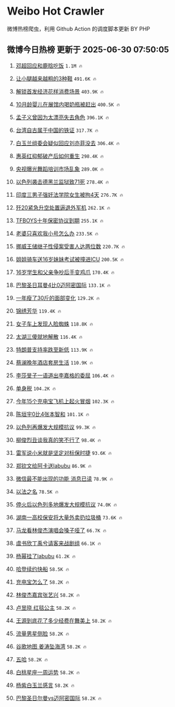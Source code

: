 # Weibo Hot Crawler 



微博热榜爬虫，利用 Github Action 的调度脚本更新 BY PHP 


## 微博今日热榜 更新于 2025-06-30 07:50:05 
1. [邓超回应和鹿晗吃饭](https://s.weibo.com/weibo?q=%23%E9%82%93%E8%B6%85%E5%9B%9E%E5%BA%94%E5%92%8C%E9%B9%BF%E6%99%97%E5%90%83%E9%A5%AD%23&t=31&band_rank=1&Refer=top) `1.1M 🔥` 

1. [让小腿越来越粗的3种鞋](https://s.weibo.com/weibo?q=%23%E8%AE%A9%E5%B0%8F%E8%85%BF%E8%B6%8A%E6%9D%A5%E8%B6%8A%E7%B2%97%E7%9A%843%E7%A7%8D%E9%9E%8B%23&t=31&band_rank=2&Refer=top) `491.6K 🔥` 

1. [解锁首发经济花样消费场景](https://s.weibo.com/weibo?q=%23%E8%A7%A3%E9%94%81%E9%A6%96%E5%8F%91%E7%BB%8F%E6%B5%8E%E8%8A%B1%E6%A0%B7%E6%B6%88%E8%B4%B9%E5%9C%BA%E6%99%AF%23&t=31&band_rank=3&Refer=top) `403.9K 🔥` 

1. [10月龄婴儿在展馆内喝奶瓶被赶出](https://s.weibo.com/weibo?q=%2310%E6%9C%88%E9%BE%84%E5%A9%B4%E5%84%BF%E5%9C%A8%E5%B1%95%E9%A6%86%E5%86%85%E5%96%9D%E5%A5%B6%E7%93%B6%E8%A2%AB%E8%B5%B6%E5%87%BA%23&t=31&band_rank=4&Refer=top) `400.5K 🔥` 

1. [孟子义曾因为太漂亮失去角色](https://s.weibo.com/weibo?q=%23%E5%AD%9F%E5%AD%90%E4%B9%89%E6%9B%BE%E5%9B%A0%E4%B8%BA%E5%A4%AA%E6%BC%82%E4%BA%AE%E5%A4%B1%E5%8E%BB%E8%A7%92%E8%89%B2%23&t=31&band_rank=5&Refer=top) `396.1K 🔥` 

1. [台湾自古属于中国的铁证](https://s.weibo.com/weibo?q=%23%E5%8F%B0%E6%B9%BE%E8%87%AA%E5%8F%A4%E5%B1%9E%E4%BA%8E%E4%B8%AD%E5%9B%BD%E7%9A%84%E9%93%81%E8%AF%81%23&t=31&band_rank=6&Refer=top) `317.7K 🔥` 

1. [白玉兰组委会疑似回应刘亦菲没去](https://s.weibo.com/weibo?q=%23%E7%99%BD%E7%8E%89%E5%85%B0%E7%BB%84%E5%A7%94%E4%BC%9A%E7%96%91%E4%BC%BC%E5%9B%9E%E5%BA%94%E5%88%98%E4%BA%A6%E8%8F%B2%E6%B2%A1%E5%8E%BB%23&t=31&band_rank=7&Refer=top) `306.4K 🔥` 

1. [惠英红抑郁破产后如何重生](https://s.weibo.com/weibo?q=%23%E6%83%A0%E8%8B%B1%E7%BA%A2%E6%8A%91%E9%83%81%E7%A0%B4%E4%BA%A7%E5%90%8E%E5%A6%82%E4%BD%95%E9%87%8D%E7%94%9F%23&t=31&band_rank=8&Refer=top) `298.4K 🔥` 

1. [央视曝光舞蹈培训市场乱象](https://s.weibo.com/weibo?q=%23%E5%A4%AE%E8%A7%86%E6%9B%9D%E5%85%89%E8%88%9E%E8%B9%88%E5%9F%B9%E8%AE%AD%E5%B8%82%E5%9C%BA%E4%B9%B1%E8%B1%A1%23&t=31&band_rank=9&Refer=top) `289.0K 🔥` 

1. [以色列袭击德黑兰监狱致71死](https://s.weibo.com/weibo?q=%23%E4%BB%A5%E8%89%B2%E5%88%97%E8%A2%AD%E5%87%BB%E5%BE%B7%E9%BB%91%E5%85%B0%E7%9B%91%E7%8B%B1%E8%87%B471%E6%AD%BB%23&t=31&band_rank=10&Refer=top) `278.4K 🔥` 

1. [印度三男子强奸法学院女生被拘4天](https://s.weibo.com/weibo?q=%23%E5%8D%B0%E5%BA%A6%E4%B8%89%E7%94%B7%E5%AD%90%E5%BC%BA%E5%A5%B8%E6%B3%95%E5%AD%A6%E9%99%A2%E5%A5%B3%E7%94%9F%E8%A2%AB%E6%8B%984%E5%A4%A9%23&t=31&band_rank=11&Refer=top) `276.7K 🔥` 

1. [歼20紧急升空处置逼退外军机](https://s.weibo.com/weibo?q=%23%E6%AD%BC20%E7%B4%A7%E6%80%A5%E5%8D%87%E7%A9%BA%E5%A4%84%E7%BD%AE%E9%80%BC%E9%80%80%E5%A4%96%E5%86%9B%E6%9C%BA%23&t=31&band_rank=12&Refer=top) `262.1K 🔥` 

1. [TFBOYS十年保密协议到期](https://s.weibo.com/weibo?q=TFBOYS%E5%8D%81%E5%B9%B4%E4%BF%9D%E5%AF%86%E5%8D%8F%E8%AE%AE%E5%88%B0%E6%9C%9F&t=31&band_rank=13&Refer=top) `255.1K 🔥` 

1. [老婆只喜欢我小号怎么办](https://s.weibo.com/weibo?q=%E8%80%81%E5%A9%86%E5%8F%AA%E5%96%9C%E6%AC%A2%E6%88%91%E5%B0%8F%E5%8F%B7%E6%80%8E%E4%B9%88%E5%8A%9E&t=31&band_rank=14&Refer=top) `233.5K 🔥` 

1. [挪威王储继子性侵案受害人达两位数](https://s.weibo.com/weibo?q=%23%E6%8C%AA%E5%A8%81%E7%8E%8B%E5%82%A8%E7%BB%A7%E5%AD%90%E6%80%A7%E4%BE%B5%E6%A1%88%E5%8F%97%E5%AE%B3%E4%BA%BA%E8%BE%BE%E4%B8%A4%E4%BD%8D%E6%95%B0%23&t=31&band_rank=15&Refer=top) `220.7K 🔥` 

1. [姐姐骑车送16岁妹妹考试被撞进ICU](https://s.weibo.com/weibo?q=%23%E5%A7%90%E5%A7%90%E9%AA%91%E8%BD%A6%E9%80%8116%E5%B2%81%E5%A6%B9%E5%A6%B9%E8%80%83%E8%AF%95%E8%A2%AB%E6%92%9E%E8%BF%9BICU%23&t=31&band_rank=16&Refer=top) `200.5K 🔥` 

1. [16岁学生和父亲争吵后手变鸡爪](https://s.weibo.com/weibo?q=%2316%E5%B2%81%E5%AD%A6%E7%94%9F%E5%92%8C%E7%88%B6%E4%BA%B2%E4%BA%89%E5%90%B5%E5%90%8E%E6%89%8B%E5%8F%98%E9%B8%A1%E7%88%AA%23&t=31&band_rank=17&Refer=top) `170.4K 🔥` 

1. [巴黎圣日耳曼4比0迈阿密国际](https://s.weibo.com/weibo?q=%23%E5%B7%B4%E9%BB%8E%E5%9C%A3%E6%97%A5%E8%80%B3%E6%9B%BC4%E6%AF%940%E8%BF%88%E9%98%BF%E5%AF%86%E5%9B%BD%E9%99%85%23&t=31&band_rank=18&Refer=top) `133.1K 🔥` 

1. [一年瘦了30斤的面部变化](https://s.weibo.com/weibo?q=%E4%B8%80%E5%B9%B4%E7%98%A6%E4%BA%8630%E6%96%A4%E7%9A%84%E9%9D%A2%E9%83%A8%E5%8F%98%E5%8C%96&t=31&band_rank=19&Refer=top) `129.2K 🔥` 

1. [锦绣芳华](https://s.weibo.com/weibo?q=%E9%94%A6%E7%BB%A3%E8%8A%B3%E5%8D%8E&t=31&band_rank=20&Refer=top) `119.4K 🔥` 

1. [女子车上发现人脸蜘蛛](https://s.weibo.com/weibo?q=%23%E5%A5%B3%E5%AD%90%E8%BD%A6%E4%B8%8A%E5%8F%91%E7%8E%B0%E4%BA%BA%E8%84%B8%E8%9C%98%E8%9B%9B%23&t=31&band_rank=21&Refer=top) `118.8K 🔥` 

1. [太湖三傻就地解散](https://s.weibo.com/weibo?q=%23%E5%A4%AA%E6%B9%96%E4%B8%89%E5%82%BB%E5%B0%B1%E5%9C%B0%E8%A7%A3%E6%95%A3%23&t=31&band_rank=22&Refer=top) `116.4K 🔥` 

1. [特朗普支持率跌至新低](https://s.weibo.com/weibo?q=%23%E7%89%B9%E6%9C%97%E6%99%AE%E6%94%AF%E6%8C%81%E7%8E%87%E8%B7%8C%E8%87%B3%E6%96%B0%E4%BD%8E%23&t=31&band_rank=23&Refer=top) `113.9K 🔥` 

1. [蔡澜晚年酒店套房生活](https://s.weibo.com/weibo?q=%E8%94%A1%E6%BE%9C%E6%99%9A%E5%B9%B4%E9%85%92%E5%BA%97%E5%A5%97%E6%88%BF%E7%94%9F%E6%B4%BB&t=31&band_rank=24&Refer=top) `110.9K 🔥` 

1. [李莎旻子一语道出李嘉格的委屈](https://s.weibo.com/weibo?q=%E6%9D%8E%E8%8E%8E%E6%97%BB%E5%AD%90%E4%B8%80%E8%AF%AD%E9%81%93%E5%87%BA%E6%9D%8E%E5%98%89%E6%A0%BC%E7%9A%84%E5%A7%94%E5%B1%88&t=31&band_rank=25&Refer=top) `106.4K 🔥` 

1. [单身税](https://s.weibo.com/weibo?q=%E5%8D%95%E8%BA%AB%E7%A8%8E&t=31&band_rank=26&Refer=top) `104.2K 🔥` 

1. [今年15个充电宝飞机上起火冒烟](https://s.weibo.com/weibo?q=%23%E4%BB%8A%E5%B9%B415%E4%B8%AA%E5%85%85%E7%94%B5%E5%AE%9D%E9%A3%9E%E6%9C%BA%E4%B8%8A%E8%B5%B7%E7%81%AB%E5%86%92%E7%83%9F%23&t=31&band_rank=27&Refer=top) `102.3K 🔥` 

1. [陈垣宇0比4张本智和](https://s.weibo.com/weibo?q=%23%E9%99%88%E5%9E%A3%E5%AE%870%E6%AF%944%E5%BC%A0%E6%9C%AC%E6%99%BA%E5%92%8C%23&t=31&band_rank=28&Refer=top) `101.1K 🔥` 

1. [以色列再爆发大规模抗议](https://s.weibo.com/weibo?q=%23%E4%BB%A5%E8%89%B2%E5%88%97%E5%86%8D%E7%88%86%E5%8F%91%E5%A4%A7%E8%A7%84%E6%A8%A1%E6%8A%97%E8%AE%AE%23&t=31&band_rank=29&Refer=top) `99.3K 🔥` 

1. [柳俊烈丑谈我真的笑不行了](https://s.weibo.com/weibo?q=%23%E6%9F%B3%E4%BF%8A%E7%83%88%E4%B8%91%E8%B0%88%E6%88%91%E7%9C%9F%E7%9A%84%E7%AC%91%E4%B8%8D%E8%A1%8C%E4%BA%86%23&t=31&band_rank=30&Refer=top) `98.4K 🔥` 

1. [雷军说小米就是坚定对标保时捷](https://s.weibo.com/weibo?q=%23%E9%9B%B7%E5%86%9B%E8%AF%B4%E5%B0%8F%E7%B1%B3%E5%B0%B1%E6%98%AF%E5%9D%9A%E5%AE%9A%E5%AF%B9%E6%A0%87%E4%BF%9D%E6%97%B6%E6%8D%B7%23&t=31&band_rank=31&Refer=top) `93.6K 🔥` 

1. [郑钦文给阿卡送labubu](https://s.weibo.com/weibo?q=%23%E9%83%91%E9%92%A6%E6%96%87%E7%BB%99%E9%98%BF%E5%8D%A1%E9%80%81labubu%23&t=31&band_rank=32&Refer=top) `86.9K 🔥` 

1. [微信最不能出现的功能 消息已读](https://s.weibo.com/weibo?q=%E5%BE%AE%E4%BF%A1%E6%9C%80%E4%B8%8D%E8%83%BD%E5%87%BA%E7%8E%B0%E7%9A%84%E5%8A%9F%E8%83%BD%20%E6%B6%88%E6%81%AF%E5%B7%B2%E8%AF%BB&t=31&band_rank=33&Refer=top) `78.9K 🔥` 

1. [以法之名](https://s.weibo.com/weibo?q=%E4%BB%A5%E6%B3%95%E4%B9%8B%E5%90%8D&t=31&band_rank=34&Refer=top) `78.5K 🔥` 

1. [停火后以色列多地爆发大规模抗议](https://s.weibo.com/weibo?q=%23%E5%81%9C%E7%81%AB%E5%90%8E%E4%BB%A5%E8%89%B2%E5%88%97%E5%A4%9A%E5%9C%B0%E7%88%86%E5%8F%91%E5%A4%A7%E8%A7%84%E6%A8%A1%E6%8A%97%E8%AE%AE%23&t=31&band_rank=35&Refer=top) `74.0K 🔥` 

1. [湖南一高校保安将大量外卖扔垃圾桶](https://s.weibo.com/weibo?q=%23%E6%B9%96%E5%8D%97%E4%B8%80%E9%AB%98%E6%A0%A1%E4%BF%9D%E5%AE%89%E5%B0%86%E5%A4%A7%E9%87%8F%E5%A4%96%E5%8D%96%E6%89%94%E5%9E%83%E5%9C%BE%E6%A1%B6%23&t=31&band_rank=36&Refer=top) `73.6K 🔥` 

1. [马龙看林俊杰演唱会嗓子哑了](https://s.weibo.com/weibo?q=%23%E9%A9%AC%E9%BE%99%E7%9C%8B%E6%9E%97%E4%BF%8A%E6%9D%B0%E6%BC%94%E5%94%B1%E4%BC%9A%E5%97%93%E5%AD%90%E5%93%91%E4%BA%86%23&t=31&band_rank=37&Refer=top) `66.7K 🔥` 

1. [虞书欣丁禹兮请客来战剧组](https://s.weibo.com/weibo?q=%23%E8%99%9E%E4%B9%A6%E6%AC%A3%E4%B8%81%E7%A6%B9%E5%85%AE%E8%AF%B7%E5%AE%A2%E6%9D%A5%E6%88%98%E5%89%A7%E7%BB%84%23&t=31&band_rank=38&Refer=top) `66.1K 🔥` 

1. [杨幂挂了labubu](https://s.weibo.com/weibo?q=%23%E6%9D%A8%E5%B9%82%E6%8C%82%E4%BA%86labubu%23&t=31&band_rank=39&Refer=top) `61.2K 🔥` 

1. [哈登续约快船](https://s.weibo.com/weibo?q=%23%E5%93%88%E7%99%BB%E7%BB%AD%E7%BA%A6%E5%BF%AB%E8%88%B9%23&t=31&band_rank=40&Refer=top) `58.5K 🔥` 

1. [充电宝怎么了](https://s.weibo.com/weibo?q=%23%E5%85%85%E7%94%B5%E5%AE%9D%E6%80%8E%E4%B9%88%E4%BA%86%23&t=31&band_rank=41&Refer=top) `58.2K 🔥` 

1. [林俊杰嘉宾张艺兴](https://s.weibo.com/weibo?q=%23%E6%9E%97%E4%BF%8A%E6%9D%B0%E5%98%89%E5%AE%BE%E5%BC%A0%E8%89%BA%E5%85%B4%23&t=31&band_rank=42&Refer=top) `58.2K 🔥` 

1. [卢昱晓 红毯公主](https://s.weibo.com/weibo?q=%E5%8D%A2%E6%98%B1%E6%99%93%20%E7%BA%A2%E6%AF%AF%E5%85%AC%E4%B8%BB&t=31&band_rank=43&Refer=top) `58.2K 🔥` 

1. [王源到底花了多少经费在舞美上](https://s.weibo.com/weibo?q=%E7%8E%8B%E6%BA%90%E5%88%B0%E5%BA%95%E8%8A%B1%E4%BA%86%E5%A4%9A%E5%B0%91%E7%BB%8F%E8%B4%B9%E5%9C%A8%E8%88%9E%E7%BE%8E%E4%B8%8A&t=31&band_rank=44&Refer=top) `58.2K 🔥` 

1. [流量男星侧脸](https://s.weibo.com/weibo?q=%23%E6%B5%81%E9%87%8F%E7%94%B7%E6%98%9F%E4%BE%A7%E8%84%B8%23&t=31&band_rank=45&Refer=top) `58.2K 🔥` 

1. [谷歌地图 姜涛坠海湾](https://s.weibo.com/weibo?q=%E8%B0%B7%E6%AD%8C%E5%9C%B0%E5%9B%BE%20%E5%A7%9C%E6%B6%9B%E5%9D%A0%E6%B5%B7%E6%B9%BE&t=31&band_rank=46&Refer=top) `58.2K 🔥` 

1. [五哈](https://s.weibo.com/weibo?q=%E4%BA%94%E5%93%88&t=31&band_rank=47&Refer=top) `58.2K 🔥` 

1. [白桃星座一周运势](https://s.weibo.com/weibo?q=%E7%99%BD%E6%A1%83%E6%98%9F%E5%BA%A7%E4%B8%80%E5%91%A8%E8%BF%90%E5%8A%BF&t=31&band_rank=48&Refer=top) `58.2K 🔥` 

1. [杨紫白玉兰感言](https://s.weibo.com/weibo?q=%23%E6%9D%A8%E7%B4%AB%E7%99%BD%E7%8E%89%E5%85%B0%E6%84%9F%E8%A8%80%23&t=31&band_rank=49&Refer=top) `58.2K 🔥` 

1. [巴黎圣日尔曼vs迈阿密国际](https://s.weibo.com/weibo?q=%E5%B7%B4%E9%BB%8E%E5%9C%A3%E6%97%A5%E5%B0%94%E6%9B%BCvs%E8%BF%88%E9%98%BF%E5%AF%86%E5%9B%BD%E9%99%85&t=31&band_rank=50&Refer=top) `58.2K 🔥` 

